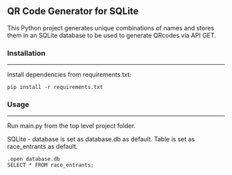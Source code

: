 ## QR Code Generator for SQLite

This Python project generates unique combinations of names and stores them in an SQLite database to be used to generate QRcodes via API GET.

### Installation
------------
Install dependencies from requirements.txt:

    pip install -r requirements.txt

### Usage
-----
Run main.py from the top level project folder.

SQLite - database is set as database.db as default. Table is set as race_entrants as default.

    .open database.db
    SELECT * FROM race_entrants;